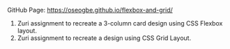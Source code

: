 GitHub Page: https://oseogbe.github.io/flexbox-and-grid/

1. Zuri assignment to recreate a 3-column card design using CSS Flexbox layout.
2. Zuri assignment to recreate a design using CSS Grid Layout.

